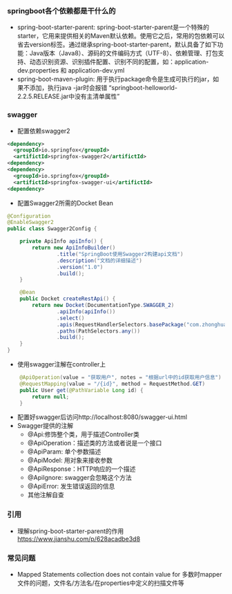 ### springboot各个依赖都是干什么的
* spring-boot-starter-parent: spring-boot-starter-parent是一个特殊的starter，它用来提供相关的Maven默认依赖。使用它之后，常用的包依赖可以省去version标签。通过继承spring-boot-starter-parent，默认具备了如下功能：Java版本（Java8）、源码的文件编码方式（UTF-8）、依赖管理、打包支持、动态识别资源、识别插件配置、识别不同的配置，如：application-dev.properties 和 application-dev.yml
* spring-boot-maven-plugin: 用于执行package命令是生成可执行的jar，如果不添加，执行java -jar时会报错
“springboot-helloworld-2.2.5.RELEASE.jar中没有主清单属性”




### swagger
* 配置依赖swagger2
```xml
<dependency>
  <groupId>io.springfox</groupId>
  <artifictId>springfox-swagger2</artifictId>
<dependency>
<dependency>
  <groupId>io.springfox</groupId>
  <artifictId>springfox-swagger-ui</artifictId>
<dependency>
```
* 配置Swagger2所需的Docket Bean
```java
@Configuration
@EnableSwagger2
public class Swagger2Config {

    private ApiInfo apiInfo() {
        return new ApiInfoBuilder()
                .title("SpringBoot使用Swagger2构建api文档")
                .description("文档的详细描述")
                .version("1.0")
                .build();
    }

    @Bean
    public Docket createRestApi() {
        return new Docket(DocumentationType.SWAGGER_2)
                .apiInfo(apiInfo())
                .select()
                .apis(RequestHandlerSelectors.basePackage("com.zhonghuasheng.swagger.controller"))
                .paths(PathSelectors.any())
                .build();
    }
}
```
* 使用swagger注解在controller上
```java
    @ApiOperation(value = "获取用户", notes = "根据url中的id获取用户信息")
    @RequestMapping(value = "/{id}", method = RequestMethod.GET)
    public User get(@PathVariable Long id) {
        return null;
    }
```
* 配置好swagger后访问http://localhost:8080/swagger-ui.html
* Swagger提供的注解
  * @Api:修饰整个类，用于描述Controller类
  * @ApiOperation：描述类的方法或者说是一个接口
  * @ApiParam: 单个参数描述
  * @ApiModel: 用对象来接收参数
  * @ApiResponse：HTTP响应的一个描述
  * @ApiIgnore: swagger会忽略这个方法
  * @ApiError: 发生错误返回的信息
  * 其他注解自查

### 引用
* 理解spring-boot-starter-parent的作用 https://www.jianshu.com/p/628acadbe3d8

### 常见问题
* Mapped Statements collection does not contain value for
    多数时mapper文件的问题，文件名/方法名/在properties中定义的扫描文件等